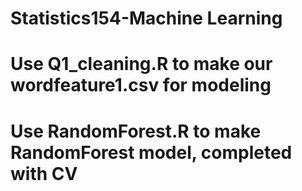 # Statistics154-Machine Learning
# Use Q1_cleaning.R to make our wordfeature1.csv for modeling
# Use RandomForest.R to make RandomForest model, completed with CV
